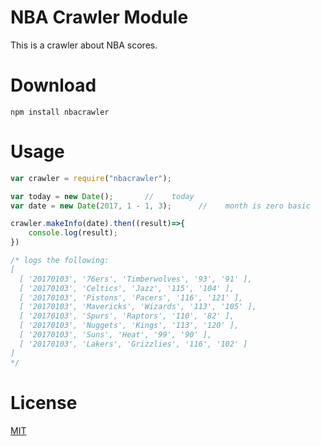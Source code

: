 # NBA Crawler Module
This is a crawler about NBA scores.
# Download
```
npm install nbacrawler
```
# Usage
```javascript
var crawler = require("nbacrawler");
```

```javascript
var today = new Date();	      //	today
var date = new Date(2017, 1 - 1, 3);      //	month is zero basic

crawler.makeInfo(date).then((result)=>{
	console.log(result);
})

/* logs the following:
[ 
  [ '20170103', '76ers', 'Timberwolves', '93', '91' ],
  [ '20170103', 'Celtics', 'Jazz', '115', '104' ],
  [ '20170103', 'Pistons', 'Pacers', '116', '121' ],
  [ '20170103', 'Mavericks', 'Wizards', '113', '105' ],
  [ '20170103', 'Spurs', 'Raptors', '110', '82' ],
  [ '20170103', 'Nuggets', 'Kings', '113', '120' ],
  [ '20170103', 'Suns', 'Heat', '99', '90' ],
  [ '20170103', 'Lakers', 'Grizzlies', '116', '102' ] 
]
*/
```
# License
[MIT](https://choosealicense.com/licenses/mit/)
